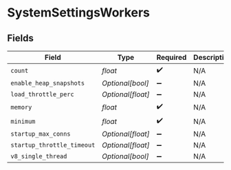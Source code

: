 # SystemSettingsWorkers


## Fields

| Field                      | Type                       | Required                   | Description                |
| -------------------------- | -------------------------- | -------------------------- | -------------------------- |
| `count`                    | *float*                    | :heavy_check_mark:         | N/A                        |
| `enable_heap_snapshots`    | *Optional[bool]*           | :heavy_minus_sign:         | N/A                        |
| `load_throttle_perc`       | *Optional[float]*          | :heavy_minus_sign:         | N/A                        |
| `memory`                   | *float*                    | :heavy_check_mark:         | N/A                        |
| `minimum`                  | *float*                    | :heavy_check_mark:         | N/A                        |
| `startup_max_conns`        | *Optional[float]*          | :heavy_minus_sign:         | N/A                        |
| `startup_throttle_timeout` | *Optional[float]*          | :heavy_minus_sign:         | N/A                        |
| `v8_single_thread`         | *Optional[bool]*           | :heavy_minus_sign:         | N/A                        |